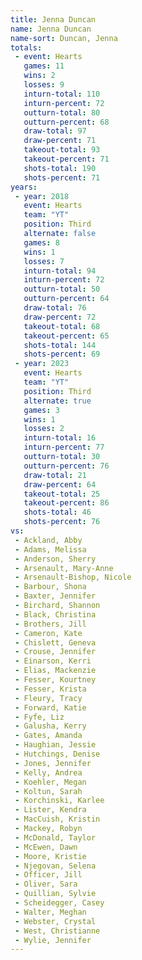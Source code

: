 ```yaml
---
title: Jenna Duncan
name: Jenna Duncan
name-sort: Duncan, Jenna
totals:
 - event: Hearts
   games: 11
   wins: 2
   losses: 9
   inturn-total: 110
   inturn-percent: 72
   outturn-total: 80
   outturn-percent: 68
   draw-total: 97
   draw-percent: 71
   takeout-total: 93
   takeout-percent: 71
   shots-total: 190
   shots-percent: 71
years:
 - year: 2018
   event: Hearts
   team: "YT"
   position: Third
   alternate: false
   games: 8
   wins: 1
   losses: 7
   inturn-total: 94
   inturn-percent: 72
   outturn-total: 50
   outturn-percent: 64
   draw-total: 76
   draw-percent: 72
   takeout-total: 68
   takeout-percent: 65
   shots-total: 144
   shots-percent: 69
 - year: 2023
   event: Hearts
   team: "YT"
   position: Third
   alternate: true
   games: 3
   wins: 1
   losses: 2
   inturn-total: 16
   inturn-percent: 77
   outturn-total: 30
   outturn-percent: 76
   draw-total: 21
   draw-percent: 64
   takeout-total: 25
   takeout-percent: 86
   shots-total: 46
   shots-percent: 76
vs:
 - Ackland, Abby
 - Adams, Melissa
 - Anderson, Sherry
 - Arsenault, Mary-Anne
 - Arsenault-Bishop, Nicole
 - Barbour, Shona
 - Baxter, Jennifer
 - Birchard, Shannon
 - Black, Christina
 - Brothers, Jill
 - Cameron, Kate
 - Chislett, Geneva
 - Crouse, Jennifer
 - Einarson, Kerri
 - Elias, Mackenzie
 - Fesser, Kourtney
 - Fesser, Krista
 - Fleury, Tracy
 - Forward, Katie
 - Fyfe, Liz
 - Galusha, Kerry
 - Gates, Amanda
 - Haughian, Jessie
 - Hutchings, Denise
 - Jones, Jennifer
 - Kelly, Andrea
 - Koehler, Megan
 - Koltun, Sarah
 - Korchinski, Karlee
 - Lister, Kendra
 - MacCuish, Kristin
 - Mackey, Robyn
 - McDonald, Taylor
 - McEwen, Dawn
 - Moore, Kristie
 - Njegovan, Selena
 - Officer, Jill
 - Oliver, Sara
 - Quillian, Sylvie
 - Scheidegger, Casey
 - Walter, Meghan
 - Webster, Crystal
 - West, Christianne
 - Wylie, Jennifer
---
```

